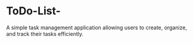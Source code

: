 # ToDo-List-

 A simple task management application allowing users to create, organize, and track their tasks efficiently.
